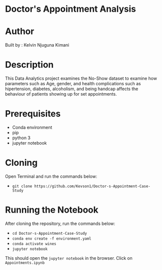 # Doctor's Appointment Analysis

# Author
Built by : Kelvin Njuguna Kimani


# Description

This Data Analytics project examines the No-Show dataset to examine how parameters such as Age, gender, and health complications such as hipertension, diabetes, alcoholism, and being handcap affects the behaviour of patients showing up for set appointments.
#
# Prerequisites
- Conda environment
- pip
- python 3
- jupyter notebook
#
# Cloning
Open Terminal and run the commands below:

- `git clone https://github.com/Kevson1/Doctor-s-Appointment-Case-Study`
#
# Running the Notebook
After cloning the repository, run the commands below:
- `cd Doctor-s-Appointment-Case-Study`
- `conda env create -f environment.yaml`
- `conda activate wines`
- `jupyter notebook`

This should open the `jupyter notebook` in the browser. Click on `Appointments.ipynb`